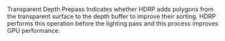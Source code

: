 <tr>
  <td></td>
  <td>Transparent Depth Prepass</td>
  <td></td>
  <td>Indicates whether HDRP adds polygons from the transparent surface to the depth buffer to improve their sorting. HDRP performs this operation before the lighting pass and this process improves GPU performance.</td>
</tr>